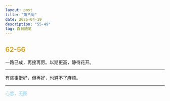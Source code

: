 ```yaml
---
layout: post
title: "第八周"
date: 2025-04-19 
description: "55-49"
tag: 百日随笔
---  
```

## <span style="color:Goldenrod">62-56</span>

一路已成，再接再厉。以期更高，静待花开。

---

有些事挺好，但再好，也避不了麻烦。

---
<span style="color:skyblue">心忿，无图</span>
